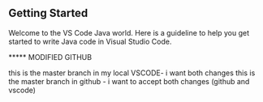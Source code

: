 ## Getting Started

Welcome to the VS Code Java world. Here is a guideline to help you get started to write Java code in Visual Studio Code.

***** MODIFIED GITHUB

this is the master branch in my local VSCODE- i want both changes
this is the master branch in github - i want to accept both changes (github and vscode)
